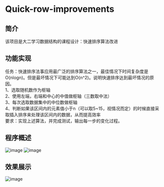 # Quick-row-improvements
## 简介
该项目是大二学习数据结构的课程设计：快速排序算法改进
## 功能实现
任务：快速排序法事应用最广泛的排序算法之一，最佳情况下时间复杂度是 O(nlogn)。但是最坏情况下可能达到O(n^2)。说明快速排序达到最坏情况的原因。  
1、选取随机数作为枢轴   
2、使用左端，右端和中心的中值做枢轴（三数取中法）   
3、每次选取数据集中的中位数做枢轴  
4、判断如果该区间内的元素值小于n（可以取5~15，视情况而定）的时候直接采取插入排序来处理该区间内的数据，从而提高效率  
要求：实现上述算法，并完成测试，输出每一步的变化过程。  

## 程序概述
![image](https://github.com/NoyeArk/Quick-row-improvements/assets/112805800/3c74e005-d215-41bf-8507-beec7f135347) ![image](https://github.com/NoyeArk/Quick-row-improvements/assets/112805800/a56ca20c-c0d2-44b4-803c-f420341d402c)

## 效果展示
![image](https://github.com/NoyeArk/Quick-row-improvements/assets/112805800/b557a782-fd7a-41b1-bd82-465601715b17)
